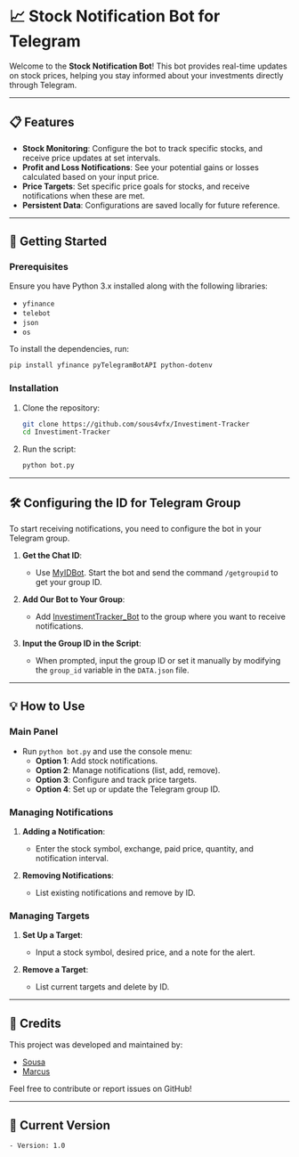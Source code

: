 
# 📈 Stock Notification Bot for Telegram

Welcome to the **Stock Notification Bot**! This bot provides real-time updates on stock prices, helping you stay informed about your investments directly through Telegram.

---

## 📋 Features
- **Stock Monitoring**: Configure the bot to track specific stocks, and receive price updates at set intervals.
- **Profit and Loss Notifications**: See your potential gains or losses calculated based on your input price.
- **Price Targets**: Set specific price goals for stocks, and receive notifications when these are met.
- **Persistent Data**: Configurations are saved locally for future reference.

---

## 🚀 Getting Started

### Prerequisites
Ensure you have Python 3.x installed along with the following libraries:
- `yfinance`
- `telebot`
- `json`
- `os`

To install the dependencies, run:
```bash
pip install yfinance pyTelegramBotAPI python-dotenv
```

### Installation
1. Clone the repository:
   ```bash
   git clone https://github.com/sous4vfx/Investiment-Tracker
   cd Investiment-Tracker
   ```
2. Run the script:
   ```bash
   python bot.py
   ```
   
---

## 🛠 Configuring the ID for Telegram Group

To start receiving notifications, you need to configure the bot in your Telegram group.

1. **Get the Chat ID**:
   - Use [MyIDBot](https://t.me/myidbot). Start the bot and send the command `/getgroupid` to get your group ID.

2. **Add Our Bot to Your Group**:
   - Add [InvestimentTracker_Bot](https://t.me/InvestimentTracker_Bot) to the group where you want to receive notifications.

3. **Input the Group ID in the Script**:
   - When prompted, input the group ID or set it manually by modifying the `group_id` variable in the `DATA.json` file.

---

## 💡 How to Use

### Main Panel

- Run `python bot.py` and use the console menu:
  - **Option 1**: Add stock notifications.
  - **Option 2**: Manage notifications (list, add, remove).
  - **Option 3**: Configure and track price targets.
  - **Option 4**: Set up or update the Telegram group ID.

### Managing Notifications

1. **Adding a Notification**:
   - Enter the stock symbol, exchange, paid price, quantity, and notification interval.

2. **Removing Notifications**:
   - List existing notifications and remove by ID.

### Managing Targets

1. **Set Up a Target**:
   - Input a stock symbol, desired price, and a note for the alert.

2. **Remove a Target**:
   - List current targets and delete by ID.

---

## 👥 Credits

This project was developed and maintained by:

- [Sousa](https://github.com/sous4vfx)
- [Marcus](https://github.com/MarcusLopesDEV)

Feel free to contribute or report issues on GitHub!

---

## 📌 Current Version
```
- Version: 1.0
```

